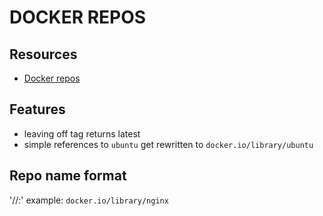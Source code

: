 # DOCKER REPOS

## Resources
- [Docker repos](https://docs.docker.com/docker-hub/repos/manage/information/)

## Features
- leaving off tag returns latest
- simple references to `ubuntu` get rewritten to `docker.io/library/ubuntu`

## Repo name format
'<host>/<repo>/<image>:<tag>'
example:
`docker.io/library/nginx`